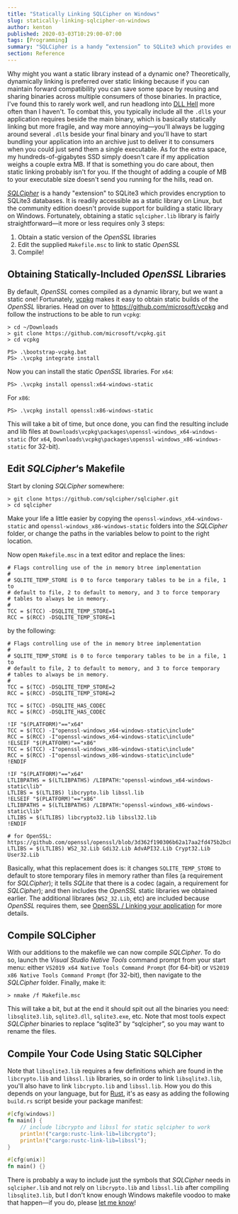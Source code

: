 ```yaml
---
title: "Statically Linking SQLCipher on Windows"
slug: statically-linking-sqlcipher-on-windows
author: kenton
published: 2020-03-03T10:29:00-07:00
tags: [Programming]
summary: "SQLCipher is a handy “extension” to SQLite3 which provides encryption to SQLite3 databases. It is readily accessible as a static library on Linux, but the community edition doesn't provide support for building a static library on Windows. Here are instructions for doing just that."
section: Reference
---
```


Why might you want a static library instead of a dynamic one? Theoretically, dynamically linking is preferred over static linking because if you can maintain forward compatibility you can save some space by reusing and sharing binaries across multiple consumers of those binaries. In practice, I've found this to rarely work well, and run headlong into [DLL Hell](https://en.wikipedia.org/wiki/DLL_Hell) more often than I haven't. To combat this, you typically include all the `.dll`s your application requires beside the main binary, which is basically statically linking but more fragile, and way more annoying—you'll always be lugging around several `.dll`s beside your final binary and you'll have to start bundling your application into an archive just to deliver it to consumers when you could just send them a single executable. As for the extra space, my hundreds-of-gigabytes SSD simply doesn't care if my application weighs a couple extra MB. If that is something you do care about, then static linking probably isn't for you. If the thought of adding a couple of MB to your executable size doesn't send you running for the hills, read on.

[_SQLCipher_](https://github.com/sqlcipher/sqlcipher) is a handy "extension" to SQLite3 which provides encryption to SQLite3 databases. It is readily accessible as a static library on Linux, but the community edition doesn't provide support for building a static library on Windows. Fortunately, obtaining a static `sqlcipher.lib` library is fairly straightforward—it more or less requires only 3 steps:

1. Obtain a static version of the _OpenSSL_ libraries
2. Edit the supplied `Makefile.msc` to link to static _OpenSSL_
3. Compile!

## Obtaining Statically-Included _OpenSSL_ Libraries

By default, _OpenSSL_ comes compiled as a dynamic library, but we want a static one! Fortunately, [vcpkg]() makes it easy to obtain static builds of the _OpenSSL_ libraries. Head on over to https://github.com/microsoft/vcpkg and follow the instructions to be able to run `vcpkg`:

```
> cd ~/Downloads
> git clone https://github.com/microsoft/vcpkg.git
> cd vcpkg

PS> .\bootstrap-vcpkg.bat
PS> .\vcpkg integrate install
```

Now you can install the static _OpenSSL_ libraries. For `x64`:

```
PS> .\vcpkg install openssl:x64-windows-static
```

For `x86`:

```
PS> .\vcpkg install openssl:x86-windows-static
```

This will take a bit of time, but once done, you can find the resulting include and lib files at `Downloads\vcpkg\packages\openssl-windows_x64-windows-static` (for `x64`, `Downloads\vcpkg\packages\openssl-windows_x86-windows-static` for 32-bit).

## Edit _SQLCipher_‘s Makefile

Start by cloning _SQLCipher_ somewhere:

```
> git clone https://github.com/sqlcipher/sqlcipher.git
> cd sqlcipher
```

Make your life a little easier by copying the `openssl-windows_x64-windows-static` and `openssl-windows_x86-windows-static` folders into the _SQLCipher_ folder, or change the paths in the variables below to point to the right location.

Now open `Makefile.msc` in a text editor and replace the lines:

```make
# Flags controlling use of the in memory btree implementation
#
# SQLITE_TEMP_STORE is 0 to force temporary tables to be in a file, 1 to
# default to file, 2 to default to memory, and 3 to force temporary
# tables to always be in memory.
#
TCC = $(TCC) -DSQLITE_TEMP_STORE=1
RCC = $(RCC) -DSQLITE_TEMP_STORE=1
```

by the following:

```make
# Flags controlling use of the in memory btree implementation
#
# SQLITE_TEMP_STORE is 0 to force temporary tables to be in a file, 1 to
# default to file, 2 to default to memory, and 3 to force temporary
# tables to always be in memory.
#
TCC = $(TCC) -DSQLITE_TEMP_STORE=2
RCC = $(RCC) -DSQLITE_TEMP_STORE=2

TCC = $(TCC) -DSQLITE_HAS_CODEC
RCC = $(RCC) -DSQLITE_HAS_CODEC

!IF "$(PLATFORM)"=="x64"
TCC = $(TCC) -I"openssl-windows_x64-windows-static\include"
RCC = $(RCC) -I"openssl-windows_x64-windows-static\include"
!ELSEIF "$(PLATFORM)"=="x86"
TCC = $(TCC) -I"openssl-windows_x86-windows-static\include"
RCC = $(RCC) -I"openssl-windows_x86-windows-static\include"
!ENDIF

!IF "$(PLATFORM)"=="x64"
LTLIBPATHS = $(LTLIBPATHS) /LIBPATH:"openssl-windows_x64-windows-static\lib"
LTLIBS = $(LTLIBS) libcrypto.lib libssl.lib
!ELSEIF "$(PLATFORM)"=="x86"
LTLIBPATHS = $(LTLIBPATHS) /LIBPATH:"openssl-windows_x86-windows-static\lib"
LTLIBS = $(LTLIBS) libcrypto32.lib libssl32.lib
!ENDIF

# for OpenSSL: https://github.com/openssl/openssl/blob/3d362f190306b62a17aa2fd475b2bc8b3faa8142/NOTES.WIN#L112
LTLIBS = $(LTLIBS) WS2_32.Lib Gdi32.Lib AdvAPI32.Lib Crypt32.Lib User32.Lib
```

Basically, what this replacement does is: it changes `SQLITE_TEMP_STORE` to default to store temporary files in memory rather than files (a requirement for _SQLCipher_); it tells _SQLite_ that there is a codec (again, a requirement for _SQLCipher_); and then includes the _OpenSSL_ static libraries we obtained earlier. The additional librares (`WS2_32.Lib`, etc) are included because _OpenSSL_ requires them, see [OpenSSL / Linking your application](https://github.com/openssl/openssl/blob/3d362f190306b62a17aa2fd475b2bc8b3faa8142/NOTES.WIN#L112) for more details.

## Compile SQLCipher

With our additions to the makefile we can now compile _SQLCipher_. To do so, launch the _Visual Studio Native Tools_ command prompt from your start menu: either `VS2019 x64 Native Tools Command Prompt` (for 64-bit) or `VS2019 x86 Native Tools Command Prompt` (for 32-bit), then navigate to the _SQLCipher_ folder. Finally, make it:

```
> nmake /f Makefile.msc
```

This will take a bit, but at the end it should spit out all the binaries you need: `libsqlite3.lib`, `sqlite3.dll`, `sqlite3.exe`, etc. Note that most tools expect _SQLCipher_ binaries to replace “sqlite3” by “sqlcipher”, so you may want to rename the files.

## Compile Your Code Using Static SQLCipher

Note that `libsqlite3.lib` requires a few definitions which are found in the `libcrypto.lib` and `libssl.lib` libraries, so in order to link `libsqlite3.lib`, you'll also have to link `libcrypto.lib` and `libssl.lib`. How you do this depends on your language, but for [Rust](https://www.rust-lang.org/), it's as easy as adding the following `build.rs` script beside your package manifest:

```rust
#[cfg(windows)]
fn main() {
    // include libcrypto and libssl for static sqlcipher to work
    println!("cargo:rustc-link-lib=libcrypto");
    println!("cargo:rustc-link-lib=libssl");
}

#[cfg(unix)]
fn main() {}
```

There is probably a way to include just the symbols that _SQLCipher_ needs in `sqlcipher.lib` and not rely on `libcrypto.lib` and `libssl.lib` after compiling `libsqlite3.lib`, but I don't know enough Windows makefile voodoo to make that happen—if you do, please [let me know](mailto:kenton@hamaluik.ca)!
